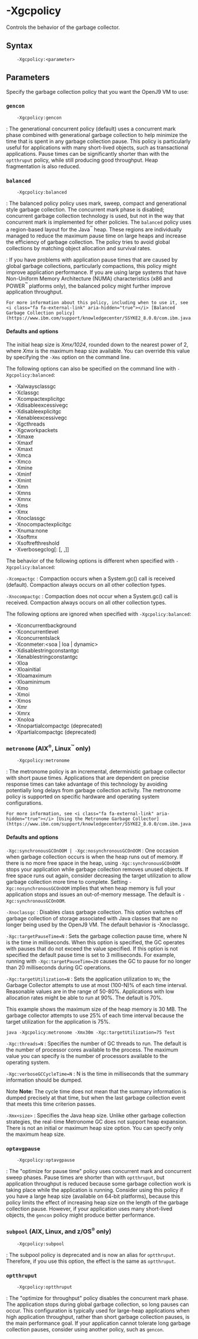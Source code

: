 <!--
* Copyright (c) 2017, 2018 IBM Corp. and others
*
* This program and the accompanying materials are made
* available under the terms of the Eclipse Public License 2.0
* which accompanies this distribution and is available at
* https://www.eclipse.org/legal/epl-2.0/ or the Apache
* License, Version 2.0 which accompanies this distribution and
* is available at https://www.apache.org/licenses/LICENSE-2.0.
*
* This Source Code may also be made available under the
* following Secondary Licenses when the conditions for such
* availability set forth in the Eclipse Public License, v. 2.0
* are satisfied: GNU General Public License, version 2 with
* the GNU Classpath Exception [1] and GNU General Public
* License, version 2 with the OpenJDK Assembly Exception [2].
*
* [1] https://www.gnu.org/software/classpath/license.html
* [2] http://openjdk.java.net/legal/assembly-exception.html
*
* SPDX-License-Identifier: EPL-2.0 OR Apache-2.0 OR GPL-2.0 WITH
* Classpath-exception-2.0 OR LicenseRef-GPL-2.0 WITH Assembly-exception
-->

# -Xgcpolicy


Controls the behavior of the garbage collector.

## Syntax

        -Xgcpolicy:<parameter>

## Parameters

Specify the garbage collection policy that you want the OpenJ9 VM to use:

### `gencon`

        -Xgcpolicy:gencon

: The generational concurrent policy (default) uses a concurrent mark phase combined with generational garbage collection to help minimize the time that is spent in any garbage collection pause. This policy is particularly useful for applications with many short-lived objects, such as transactional applications. Pause times can be significantly shorter than with the `optthruput` policy, while still producing good throughput. Heap fragmentation is also reduced.

### `balanced`

        -Xgcpolicy:balanced

: The balanced policy policy uses mark, sweep, compact and generational style garbage collection. The concurrent mark phase is disabled; concurrent garbage collection technology is used, but not in the way that concurrent mark is implemented for other policies. The `balanced` policy uses a region-based layout for the Java<sup>&trade;</sup> heap. These regions are individually managed to reduce the maximum pause time on large heaps and increase the efficiency of garbage collection. The policy tries to avoid global collections by matching object allocation and survival rates.

: If you have problems with application pause times that are caused by global garbage collections, particularly compactions, this policy might improve application performance. If you are using large systems that have Non-Uniform Memory Architecture (NUMA) characteristics (x86 and POWER<sup>&trade;</sup> platforms only), the balanced policy might further improve application throughput.

    For more information about this policy, including when to use it, see <i class="fa fa-external-link" aria-hidden="true"></i> [Balanced Garbage Collection policy](https://www.ibm.com/support/knowledgecenter/SSYKE2_8.0.0/com.ibm.java.vm.80.doc/docs/mm_gc_balanced.html).

#### Defaults and options

The initial heap size is *Xmx/1024*, rounded down to the nearest power of 2, where *Xmx* is the maximum heap size available. You can override this value by specifying the `-Xms` option on the command line.

The following options can also be specified on the command line with `-Xgcpolicy:balanced`:

- -Xalwaysclassgc
- -Xclassgc
- -Xcompactexplicitgc
- -Xdisableexcessivegc
- -Xdisableexplicitgc
- -Xenableexcessivegc
- -Xgcthreads<number>
- -Xgcworkpackets<number>
- -Xmaxe<size>
- -Xmaxf<percentage>
- -Xmaxt<percentage>
- -Xmca<size>
- -Xmco<size>
- -Xmine<size>
- -Xminf<percentage>
- -Xmint<percentage>
- -Xmn<size>
- -Xmns<size>
- -Xmnx<size>
- -Xms<size>
- -Xmx<size>
- -Xnoclassgc
- -Xnocompactexplicitgc
- -Xnuma:none
- -Xsoftmx<size>
- -Xsoftrefthreshold<number>
- -Xverbosegclog[:<file> [, <X>,<Y>]]

The behavior of the following options is different when specified with `-Xgcpolicy:balanced`:

`-Xcompactgc`
: Compaction occurs when a System.gc() call is received (default). Compaction always occurs on all other collection types.

`-Xnocompactgc`
: Compaction does not occur when a System.gc() call is received. Compaction always occurs on all other collection types.

The following options are ignored when specified with `-Xgcpolicy:balanced`:

- -Xconcurrentbackground<number>
- -Xconcurrentlevel<number>
- -Xconcurrentslack<size>
- -Xconmeter:<soa | loa | dynamic>
- -Xdisablestringconstantgc
- -Xenablestringconstantgc
- -Xloa
- -Xloainitial<percentage>
- -Xloamaximum<percentage>
- -Xloaminimum<percentage>
- -Xmo<size>
- -Xmoi<size>
- -Xmos<size>
- -Xmr<size>
- -Xmrx<size>
- -Xnoloa
- -Xnopartialcompactgc (deprecated)
- -Xpartialcompactgc (deprecated)


### `metronome` (AIX<sup>&reg;</sup>, Linux<sup>&trade;</sup> only)

        -Xgcpolicy:metronome

: The metronome policy is an incremental, deterministic garbage collector with short pause times. Applications that are dependent on precise response times can take advantage of this technology by avoiding potentially long delays from garbage collection activity. The metronome policy is supported on specific hardware and operating system configurations.

    For more information, see <i class="fa fa-external-link" aria-hidden="true"></i> [Using the Metronome Garbage Collector](https://www.ibm.com/support/knowledgecenter/SSYKE2_8.0.0/com.ibm.java.vm.80.doc/docs/mm_gc_mgc.html).

#### Defaults and options

`-Xgc:synchronousGCOnOOM | -Xgc:nosynchronousGCOnOOM`
: One occasion when garbage collection occurs is when the heap runs out of memory. If there is no more free space in the heap, using `-Xgc:synchronousGCOnOOM` stops your application while garbage collection removes unused objects. If free space runs out again, consider decreasing the target utilization to allow garbage collection more time to complete. Setting `-Xgc:nosynchronousGCOnOOM` implies that when heap memory is full your application stops and issues an out-of-memory message. The default is `-Xgc:synchronousGCOnOOM`.

`-Xnoclassgc`
: Disables class garbage collection. This option switches off garbage collection of storage associated with Java classes that are no longer being used by the OpenJ9 VM. The default behavior is -Xnoclassgc.

`-Xgc:targetPauseTime=N`
: Sets the garbage collection pause time, where N is the time in milliseconds. When this option is specified, the GC operates with pauses that do not exceed the value specified. If this option is not specified the default pause time is set to 3 milliseconds. For example, running with `-Xgc:targetPauseTime=20` causes the GC to pause for no longer than 20 milliseconds during GC operations.

`-Xgc:targetUtilization=N`
: Sets the application utilization to `N%`; the Garbage Collector attempts to use at most (100-N)% of each time interval. Reasonable values are in the range of 50-80%. Applications with low allocation rates might be able to run at 90%. The default is 70%.

  This example shows the maximum size of the heap memory is 30 MB. The garbage collector attempts to use 25% of each time interval because the target utilization for the application is 75%.

```
java -Xgcpolicy:metronome -Xmx30m -Xgc:targetUtilization=75 Test
```

`-Xgc:threads=N`
: Specifies the number of GC threads to run. The default is the number of processor cores available to the process. The maximum value you can specify is the number of processors available to the operating system.

`-Xgc:verboseGCCycleTime=N`
: N is the time in milliseconds that the summary information should be dumped.

<i class="fa fa-pencil-square-o" aria-hidden="true"></i><span class="sr-only">Note</span> **Note:** The cycle time does not mean that the summary information is dumped precisely at that time, but when the last garbage collection event that meets this time criterion passes.

`-Xmx<size>`
: Specifies the Java heap size. Unlike other garbage collection strategies, the real-time Metronome GC does not support heap expansion. There is not an initial or maximum heap size option. You can specify only the maximum heap size.


### `optavgpause`

        -Xgcpolicy:optavgpause

: The "optimize for pause time" policy uses concurrent mark and concurrent sweep phases. Pause times are shorter than with `optthruput`, but application throughput is reduced because some garbage collection work is taking place while the application is running. Consider using this policy if you have a large heap size (available on 64-bit platforms), because this policy limits the effect of increasing heap size on the length of the garbage collection pause. However, if your application uses many short-lived objects, the `gencon` policy might produce better performance.

### `subpool`  (AIX, Linux, and z/OS<sup>&reg;</sup> only)

        -Xgcpolicy:subpool

: The subpool policy is deprecated and is now an alias for `optthruput`. Therefore, if you use this option, the effect is the same as `optthruput`.

### `optthruput`

        -Xgcpolicy:optthruput

: The "optimize for throughput" policy disables the concurrent mark phase. The application stops during global garbage collection, so long pauses can occur. This configuration is typically used for large-heap applications when high application throughput, rather than short garbage collection pauses, is the main performance goal. If your application cannot tolerate long garbage collection pauses, consider using another policy, such as `gencon`.



<!-- ==== END OF TOPIC ==== xgcpolicy.md ==== -->
